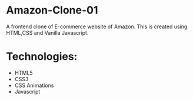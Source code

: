 # Amazon-Clone-01
A frontend clone of E-commerce website of Amazon. This is created using HTML,CSS and Vanilla Javascript. 

# Technologies:
* HTML5
* CSS3
* CSS Animations
* Javascript



